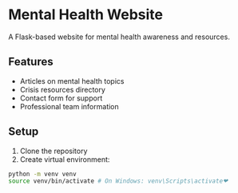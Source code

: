 # Mental Health Website

A Flask-based website for mental health awareness and resources.

## Features
- Articles on mental health topics
- Crisis resources directory
- Contact form for support
- Professional team information

## Setup
1. Clone the repository
2. Create virtual environment:
```bash
python -m venv venv
source venv/bin/activate # On Windows: venv\Scripts\activate❤
